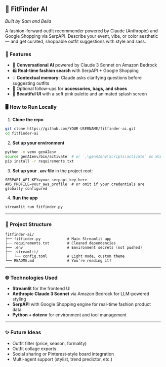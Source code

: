 ## 💖 FitFinder AI

*Built by Sam and Bella*

A fashion-forward outfit recommender powered by Claude (Anthropic) and Google Shopping via SerpAPI. Describe your event, vibe, or color aesthetic — and get curated, shoppable outfit suggestions with style and sass.

### 🎯 Features

* 💬 **Conversational AI** powered by Claude 3 Sonnet on Amazon Bedrock
* 🛍️ **Real-time fashion search** with SerpAPI + Google Shopping
* 💡 **Contextual memory**: Claude asks clarifying questions before suggesting outfits
* 👛 Optional follow-ups for **accessories, bags, and shoes**
* 🎨 **Beautiful UI** with a soft pink palette and animated splash screen

### 🖥️ How to Run Locally

1. **Clone the repo**

```bash
git clone https://github.com/YOUR-USERNAME/fitfinder-ai.git
cd fitfinder-ai
```

2. **Set up your environment**

```bash
python -m venv genAIenv
source genAIenv/bin/activate  # or `.\genAIenv\Scripts\activate` on Windows
pip install -r requirements.txt
```

3. **Set up your `.env` file** in the project root:

```
SERPAPI_API_KEY=your_serpapi_key_here
AWS_PROFILE=your_aws_profile  # or omit if your credentials are globally configured
```

4. **Run the app**

```bash
streamlit run fitfinder.py
```

---

### 📁 Project Structure

```
fitfinder-ai/
├── fitfinder.py            # Main Streamlit app
├── requirements.txt        # Cleaned dependencies
├── .env                    # Environment secrets (not pushed)
├── .streamlit/
│   └── config.toml         # Light mode, custom theme
└── README.md               # You're reading it!
```

---

### 🌐 Technologies Used

* **Streamlit** for the frontend UI
* **Anthropic Claude 3 Sonnet** via Amazon Bedrock for LLM-powered styling
* **SerpAPI** with Google Shopping engine for real-time fashion product data
* **Python + dotenv** for environment and tool management

---

### ✨ Future Ideas

* Outfit filter (price, season, formality)
* Outfit collage exports
* Social sharing or Pinterest-style board integration
* Multi-agent support (stylist, trend predictor, etc.)